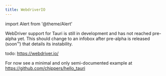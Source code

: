 ```yaml
---
title: WebdriverIO
---
```

import Alert from '@theme/Alert'

<Alert title="Currently In Development" type="danger" icon="alert">

WebDriver support for Tauri is still in development and has not reached pre-alpha yet. This should change to an infobox
after pre-alpha is released (soon™) that details its instability.
</Alert>

todo: https://webdriver.io/

For now see a minimal and only semi-documented example at https://github.com/chippers/hello_tauri 